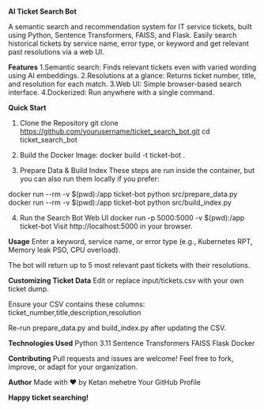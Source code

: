 **AI Ticket Search Bot**

A semantic search and recommendation system for IT service tickets, built using Python, Sentence Transformers, FAISS, and Flask.
Easily search historical tickets by service name, error type, or keyword and get relevant past resolutions via a web UI.

**Features**
1.Semantic search: Finds relevant tickets even with varied wording using AI embeddings.
2.Resolutions at a glance: Returns ticket number, title, and resolution for each match.
3.Web UI: Simple browser-based search interface.
4.Dockerized: Run anywhere with a single command.

**Quick Start**
1. Clone the Repository
git clone https://github.com/yourusername/ticket_search_bot.git
cd ticket_search_bot

2. Build the Docker Image:
  docker build -t ticket-bot .
3. Prepare Data & Build Index
These steps are run inside the container, but you can also run them locally if you prefer:

docker run --rm -v $(pwd):/app ticket-bot python src/prepare_data.py
docker run --rm -v $(pwd):/app ticket-bot python src/build_index.py

4. Run the Search Bot Web UI
docker run -p 5000:5000 -v $(pwd):/app ticket-bot
Visit http://localhost:5000 in your browser.

**Usage**
Enter a keyword, service name, or error type (e.g., Kubernetes RPT, Memory leak PSO, CPU overload).

The bot will return up to 5 most relevant past tickets with their resolutions.

**Customizing Ticket Data**
Edit or replace input/tickets.csv with your own ticket dump.

Ensure your CSV contains these columns:
ticket_number,title,description,resolution

Re-run prepare_data.py and build_index.py after updating the CSV.

**Technologies Used**
Python 3.11
Sentence Transformers
FAISS
Flask
Docker

**Contributing**
Pull requests and issues are welcome!
Feel free to fork, improve, or adapt for your organization.

**Author**
Made with ❤️ by Ketan mehetre
Your GitHub Profile

**Happy ticket searching!**
